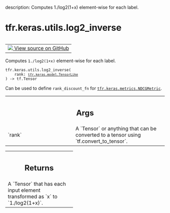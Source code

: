 description: Computes 1./log2(1+x) element-wise for each label.

<div itemscope itemtype="http://developers.google.com/ReferenceObject">
<meta itemprop="name" content="tfr.keras.utils.log2_inverse" />
<meta itemprop="path" content="Stable" />
</div>

# tfr.keras.utils.log2_inverse

<!-- Insert buttons and diff -->

<table class="tfo-notebook-buttons tfo-api nocontent" align="left">
<td>
  <a target="_blank" href="https://github.com/tensorflow/ranking/tree/master/tensorflow_ranking/python/keras/utils.py#L80-L93">
    <img src="https://www.tensorflow.org/images/GitHub-Mark-32px.png" />
    View source on GitHub
  </a>
</td>
</table>

Computes `1./log2(1+x)` element-wise for each label.

<pre class="devsite-click-to-copy prettyprint lang-py tfo-signature-link">
<code>tfr.keras.utils.log2_inverse(
    rank: <a href="../../../tfr/keras/model/TensorLike.md"><code>tfr.keras.model.TensorLike</code></a>
) -> tf.Tensor
</code></pre>

<!-- Placeholder for "Used in" -->

Can be used to define `rank_discount_fn` for
<a href="../../../tfr/keras/metrics/NDCGMetric.md"><code>tfr.keras.metrics.NDCGMetric</code></a>.

<!-- Tabular view -->
 <table class="responsive fixed orange">
<colgroup><col width="214px"><col></colgroup>
<tr><th colspan="2"><h2 class="add-link">Args</h2></th></tr>

<tr>
<td>
`rank`<a id="rank"></a>
</td>
<td>
A `Tensor` or anything that can be converted to a tensor using
`tf.convert_to_tensor`.
</td>
</tr>
</table>

<!-- Tabular view -->
 <table class="responsive fixed orange">
<colgroup><col width="214px"><col></colgroup>
<tr><th colspan="2"><h2 class="add-link">Returns</h2></th></tr>
<tr class="alt">
<td colspan="2">
A `Tensor` that has each input element transformed as `x` to `1./log2(1+x)`.
</td>
</tr>

</table>
